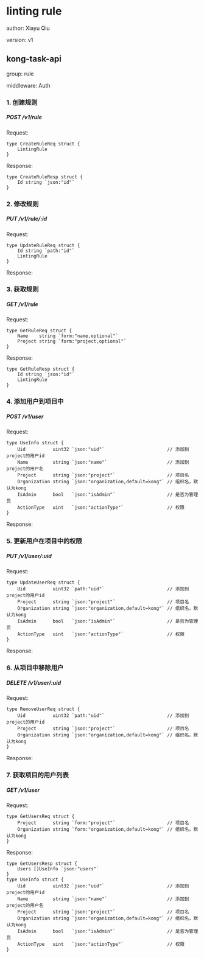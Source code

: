 # linting rule
author: Xiayu Qiu

version: v1

## kong-task-api

group: rule

middleware: Auth

### 1. 创建规则

##### POST /v1/rule

Request:

```golang
type CreateRuleReq struct {
	LintingRule
}
```


Response:

```golang
type CreateRuleResp struct {
	Id string `json:"id"`
}
```


### 2. 修改规则

##### PUT /v1/rule/:id

Request:

```golang
type UpdateRuleReq struct {
	Id string `path:"id"`
	LintingRule
}
```


Response:


### 3. 获取规则

##### GET /v1/rule

Request:

```golang
type GetRuleReq struct {
	Name    string `form:"name,optional"`
	Project string `form:"project,optional"`
}
```


Response:

```golang
type GetRuleResp struct {
	Id string `json:"id"`
	LintingRule
}
```


### 4. 添加用户到项目中

##### POST /v1/user

Request:

```golang
type UseInfo struct {
	Uid          uint32 `json:"uid"`                       // 添加到project的用户id
	Name         string `json:"name"`                      // 添加到project的用户名
	Project      string `json:"project"`                   // 项目名
	Organization string `json:"organization,default=kong"` // 组织名，默认为kong
	IsAdmin      bool   `json:"isAdmin"`                   // 是否为管理员
	ActionType   uint   `json:"actionType"`                // 权限
}
```


Response:


### 5. 更新用户在项目中的权限

##### PUT /v1/user/:uid

Request:

```golang
type UpdateUserReq struct {
	Uid          uint32 `path:"uid"`                       // 添加到project的用户id
	Project      string `json:"project"`                   // 项目名
	Organization string `json:"organization,default=kong"` // 组织名，默认为kong
	IsAdmin      bool   `json:"isAdmin"`                   // 是否为管理员
	ActionType   uint   `json:"actionType"`                // 权限
}
```


Response:


### 6. 从项目中移除用户

##### DELETE /v1/user/:uid

Request:

```golang
type RemoveUserReq struct {
	Uid          uint32 `path:"uid"`                       // 添加到project的用户id
	Project      string `json:"project"`                   // 项目名
	Organization string `json:"organization,default=kong"` // 组织名，默认为kong
}
```


Response:


### 7. 获取项目的用户列表

##### GET /v1/user

Request:

```golang
type GetUsersReq struct {
	Project      string `form:"project"`                   // 项目名
	Organization string `form:"organization,default=kong"` // 组织名，默认为kong
}
```


Response:

```golang
type GetUsersResp struct {
	Users []UseInfo `json:"users"`
}
type UseInfo struct {
	Uid          uint32 `json:"uid"`                       // 添加到project的用户id
	Name         string `json:"name"`                      // 添加到project的用户名
	Project      string `json:"project"`                   // 项目名
	Organization string `json:"organization,default=kong"` // 组织名，默认为kong
	IsAdmin      bool   `json:"isAdmin"`                   // 是否为管理员
	ActionType   uint   `json:"actionType"`                // 权限
}
```


